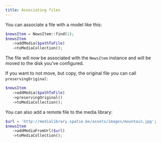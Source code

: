 ```yaml
---
title: Associating files
---
```


You can associate a file with a model like this:

```php
$newsItem = NewsItem::find(1);
$newsItem
   ->addMedia($pathToFile)
   ->toMediaCollection();
```

The file will now be associated with the `NewsItem` instance and will be moved to the disk you've configured.

If you want to not move, but copy, the original file you can call `preservingOriginal`:

```php
$newsItem
   ->addMedia($pathToFile)
   ->preservingOriginal()
   ->toMediaCollection();
```

You can also add a remote file to the media library:

```php
$url = 'http://medialibrary.spatie.be/assets/images/mountain.jpg';
$newsItem
   ->addMediaFromUrl($url)
   ->toMediaCollection();
```
